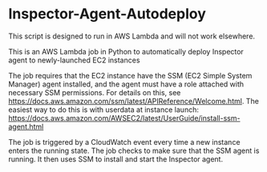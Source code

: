 # Inspector-Agent-Autodeploy
This script is designed to run in AWS Lambda and will not work elsewhere.

This is an AWS Lambda job in Python to automatically deploy Inspector agent to newly-launched EC2 instances

The job requires that the EC2 instance have the SSM (EC2 Simple System Manager) agent installed, and the agent must have a role attached with necessary SSM permissions.  For details on this, see https://docs.aws.amazon.com/ssm/latest/APIReference/Welcome.html.  The easiest way to do this is with userdata at instance launch: https://docs.aws.amazon.com/AWSEC2/latest/UserGuide/install-ssm-agent.html 

The job is triggered by a CloudWatch event every time a new instance enters the running state. The job checks to make sure that the SSM agent is running.  It then uses SSM to install and start the Inspector agent.
